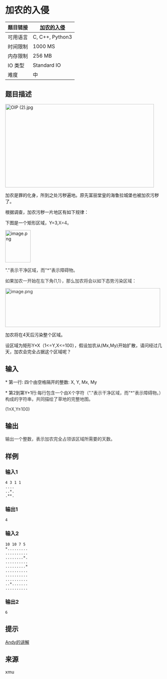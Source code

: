 # 加农的入侵

| 题目链接 | [加农的入侵](http://xmuoj.com/problem/XMU022) |
| --- | --- |
| 可用语言 | C, C++, Python3 |
| 时间限制 | 1000 MS |
| 内存限制 | 256 MB |
| IO 类型 | Standard IO |
| 难度 | 中 |

## 题目描述

<p><img alt="OIP (2).jpg" src="/public/upload/38df660829.jpg" width="474" height="266" /><br /></p><p>加农是罪的化身，所到之处污秽遍地。原先富丽堂皇的海鲁拉城堡也被加农污秽了。</p><p>根据调查，加农污秽一片地区有如下规律：</p><p>下图是一个矩形区域，Y=3,<span style="color: rgb(51, 51, 51);">X=4。</span><br /></p><p><img alt="image.png" src="/public/upload/258c8317af.png" width="81" height="103" /><br /></p><p><span style="color: rgb(51, 51, 51);">&quot;.&quot;表示干净区域，而&quot;*&quot;表示障碍物。</span><br /></p><p><span style="color: rgb(51, 51, 51);">如果加农一开始在左下角(1,1），那么加农将会以如下态势污染区域：<br /></span></p><p><span style="color: rgb(51, 51, 51);"><img alt="image.png" src="/public/upload/ecfaa33929.png" width="494" height="124" /><br /></span></p><p>加农将在4天后污染整个区域。</p><p>设区域为矩形Y×X（1&lt;=Y,X&lt;=100），假设加农从(Mx,My)开始扩散，请问经过几天，加农会完全占据这个区域呢？</p>

## 输入

<p>* 第一行: 四个由空格隔开的整数: X, Y, Mx, My</p><p>* 第2到第Y+1行:<span style="color: rgb(51, 51, 51);">每行包含一个由X个字符（<span style="color: rgb(51, 51, 51);">&quot;.&quot;表示干净区域，而&quot;*&quot;表示障碍物。</span>）构成的字符串，共同描绘了草地的完整地图。</span></p><p><span style="color: rgb(51, 51, 51);">(1≤X,Y≤100)</span><br /></p>

## 输出

<p><span style="color: rgb(51, 51, 51);">输出一个整数，表示加农完全占领该区域所需要的天数。</span><br /></p>

## 样例

### 输入1

```
4 3 1 1
....
..*.
.**.
```

### 输出1

```
4
```

### 输入2

```
10 10 7 5
*.........
..........
........*.
..........
.........*
..........
..........
..........
..*.......
..........

```

### 输出2

```
6
```

## 提示

<p><a href="https://www.bilibili.com/video/bv1Li4y1t7Av" target="_blank">Andy的讲解</a></p>

## 来源

xmu

